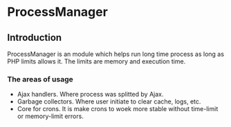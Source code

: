 ProcessManager
==============

Introduction
------------
ProcessManager is an module which helps run long time process 
as long as PHP limits allows it. The limits are memory and execution time.

### The areas of usage

* Ajax handlers. Where process was splitted by Ajax. 
* Garbage collectors. Where user initiate to clear cache, logs, etc.
* Core for crons. It is make crons to woek more stable without 
time-limit or memory-limit errors.
 